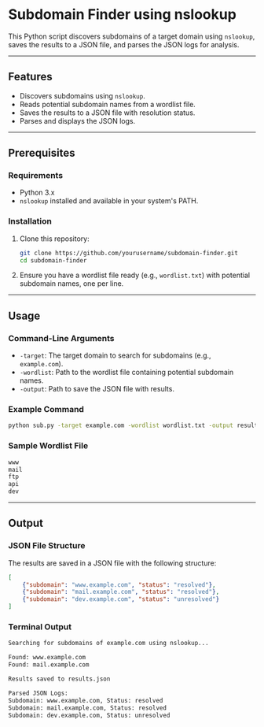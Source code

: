 # Subdomain Finder using nslookup

This Python script discovers subdomains of a target domain using `nslookup`, saves the results to a JSON file, and parses the JSON logs for analysis.

---

## Features
- Discovers subdomains using `nslookup`.
- Reads potential subdomain names from a wordlist file.
- Saves the results to a JSON file with resolution status.
- Parses and displays the JSON logs.

---

## Prerequisites

### Requirements
- Python 3.x
- `nslookup` installed and available in your system's PATH.

### Installation
1. Clone this repository:
   ```bash
   git clone https://github.com/yourusername/subdomain-finder.git
   cd subdomain-finder
   ```
2. Ensure you have a wordlist file ready (e.g., `wordlist.txt`) with potential subdomain names, one per line.

---

## Usage

### Command-Line Arguments
- `-target`: The target domain to search for subdomains (e.g., `example.com`).
- `-wordlist`: Path to the wordlist file containing potential subdomain names.
- `-output`: Path to save the JSON file with results.

### Example Command
```bash
python sub.py -target example.com -wordlist wordlist.txt -output results.json
```

### Sample Wordlist File
```txt
www
mail
ftp
api
dev
```

---

## Output

### JSON File Structure
The results are saved in a JSON file with the following structure:
```json
[
    {"subdomain": "www.example.com", "status": "resolved"},
    {"subdomain": "mail.example.com", "status": "resolved"},
    {"subdomain": "dev.example.com", "status": "unresolved"}
]
```

### Terminal Output
```bash
Searching for subdomains of example.com using nslookup...

Found: www.example.com
Found: mail.example.com

Results saved to results.json

Parsed JSON Logs:
Subdomain: www.example.com, Status: resolved
Subdomain: mail.example.com, Status: resolved
Subdomain: dev.example.com, Status: unresolved
```
